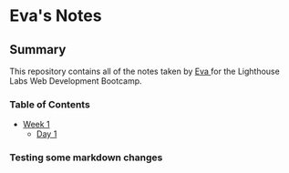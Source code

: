 # Eva's Notes

## Summary 

This repository contains all of the notes taken by [Eva ](https://github.com/EvaProk) for the Lighthouse Labs Web Development Bootcamp.

### Table of Contents
* [Week 1](/Week_1)
  * [Day 1](/Week_1/Day_1)


### Testing some markdown changes 